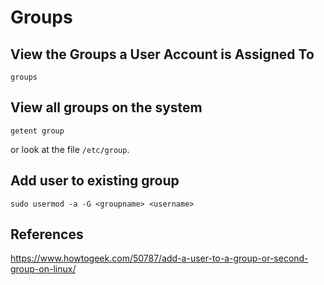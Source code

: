 Groups
======

##  View the Groups a User Account is Assigned To
```
groups
```
## View all groups on the system
```
getent group
```
or look at the file `/etc/group`.

## Add user to existing group
```
sudo usermod -a -G <groupname> <username>
```

## References

https://www.howtogeek.com/50787/add-a-user-to-a-group-or-second-group-on-linux/
